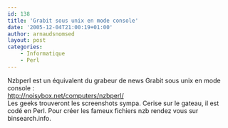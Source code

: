 ```yaml
---
id: 138
title: 'Grabit sous unix en mode console'
date: '2005-12-04T21:00:19+01:00'
author: arnaudsnomsed
layout: post
categories:
    - Informatique
    - Perl
---
```


Nzbperl est un équivalent du grabeur de news Grabit sous unix en mode console :  
<http://noisybox.net/computers/nzbperl/>  
Les geeks trouveront les screenshots sympa. Cerise sur le gateau, il est codé en Perl. Pour créer les fameux fichiers nzb rendez vous sur binsearch.info.